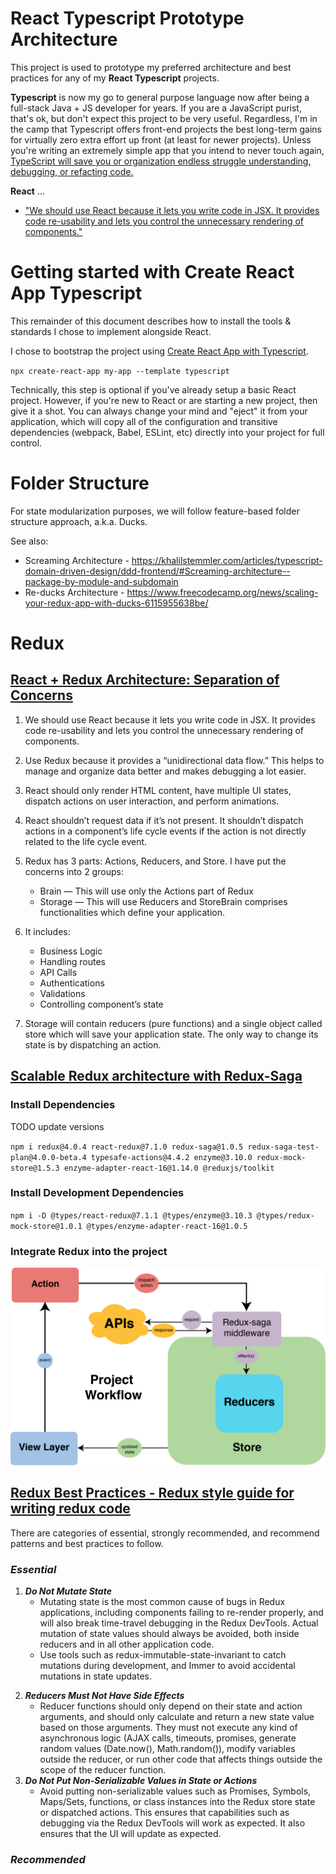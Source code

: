 # React Typescript Prototype Architecture

This project is used to prototype my preferred architecture and best practices for any of my **React Typescript** projects.

**Typescript** is now my go to general purpose language now after being a full-stack Java + JS developer for years. If you are a JavaScript purist, that's ok, but don't expect this project to be very useful. Regardless, I'm in the camp that Typescript offers front-end projects the best long-term gains for virtually zero extra effort up front (at least for newer projects). Unless you're writing an extremely simple app that you intend to never touch again, [TypeScript will save you or organization endless struggle understanding, debugging, or refacting code.](https://medium.com/@jtomaszewski/why-typescript-is-the-best-way-to-write-front-end-in-2019-feb855f9b164)

**React** ...

- ["We should use React because it lets you write code in JSX. It provides code re-usability and lets you control the unnecessary rendering of components."](https://medium.com/@abhinav_jain123/react-redux-architecture-part-1-separation-of-concerns-812da3b08b46)

# Getting started with Create React App Typescript

This remainder of this document describes how to install the tools & standards I chose to implement alongside React.

I chose to bootstrap the project using [Create React App with Typescript](https://create-react-app.dev/docs/adding-typescript).

`npx create-react-app my-app --template typescript`

Technically, this step is optional if you've already setup a basic React project. However, if you're new to React or are starting a new project, then give it a shot. You can always change your mind and "eject" it from your application, which will copy all of the configuration and transitive dependencies (webpack, Babel, ESLint, etc) directly into your project for full control.

# Folder Structure

For state modularization purposes, we will follow feature-based folder structure approach, a.k.a. Ducks.

See also:

- Screaming Architecture - https://khalilstemmler.com/articles/typescript-domain-driven-design/ddd-frontend/#Screaming-architecture--package-by-module-and-subdomain
- Re-ducks Architecture - https://www.freecodecamp.org/news/scaling-your-redux-app-with-ducks-6115955638be/

# Redux

## [React + Redux Architecture: Separation of Concerns](https://medium.com/@abhinav_jain123/react-redux-architecture-part-1-separation-of-concerns-812da3b08b46)

1. We should use React because it lets you write code in JSX. It provides code re-usability and lets you control the unnecessary rendering of components.

2. Use Redux because it provides a “unidirectional data flow.” This helps to manage and organize data better and makes debugging a lot easier.

3. React should only render HTML content, have multiple UI states, dispatch actions on user interaction, and perform animations.

4. React shouldn’t request data if it’s not present. It shouldn’t dispatch actions in a component’s life cycle events if the action is not directly related to the life cycle event.

5. Redux has 3 parts: Actions, Reducers, and Store. I have put the concerns into 2 groups:

   - Brain — This will use only the Actions part of Redux
   - Storage — This will use Reducers and StoreBrain comprises functionalities which define your application.

6. It includes:

   - Business Logic
   - Handling routes
   - API Calls
   - Authentications
   - Validations
   - Controlling component’s state

7. Storage will contain reducers (pure functions) and a single object called store which will save your application state. The only way to change its state is by dispatching an action.

## [Scalable Redux architecture with Redux-Saga](https://itnext.io/scalable-redux-architecture-for-react-projects-with-redux-saga-and-typescript-f6afe1dece9b)

### Install Dependencies

TODO update versions

`npm i redux@4.0.4 react-redux@7.1.0 redux-saga@1.0.5 redux-saga-test-plan@4.0.0-beta.4 typesafe-actions@4.4.2 enzyme@3.10.0 redux-mock-store@1.5.3 enzyme-adapter-react-16@1.14.0 @reduxjs/toolkit`

### Install Development Dependencies

`npm i -D @types/react-redux@7.1.1 @types/enzyme@3.10.3 @types/redux-mock-store@1.0.1 @types/enzyme-adapter-react-16@1.0.5`

### Integrate Redux into the project

<img src="images/redux-saga-workflow.png" alt="drawing" width="512"/>

## [Redux Best Practices - Redux style guide for writing redux code](https://redux.js.org/style-guide/style-guide)

There are categories of essential, strongly recommended, and recommend patterns and best practices to follow.

### **_Essential_**

1. **_Do Not Mutate State_**
   - Mutating state is the most common cause of bugs in Redux applications, including components failing to re-render properly, and will also break time-travel debugging in the Redux DevTools. Actual mutation of state values should always be avoided, both inside reducers and in all other application code.
   - Use tools such as redux-immutable-state-invariant to catch mutations during development, and Immer to avoid accidental mutations in state updates.

2) **_Reducers Must Not Have Side Effects_**
   - Reducer functions should only depend on their state and action arguments, and should only calculate and return a new state value based on those arguments. They must not execute any kind of asynchronous logic (AJAX calls, timeouts, promises, generate random values (Date.now(), Math.random()), modify variables outside the reducer, or run other code that affects things outside the scope of the reducer function.
3) **_Do Not Put Non-Serializable Values in State or Actions_**
   - Avoid putting non-serializable values such as Promises, Symbols, Maps/Sets, functions, or class instances into the Redux store state or dispatched actions. This ensures that capabilities such as debugging via the Redux DevTools will work as expected. It also ensures that the UI will update as expected.

### **_Recommended_**
